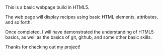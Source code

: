 This is a basic webpage build in HTML5.

The web page will display recipes using basic HTML elements, attributes, and so forth.

Once completed, I will have demonstrated the understanding of HTML5 basics, as well as the basics of git, github, and some other basic skills.

Thanks for checking out my project!